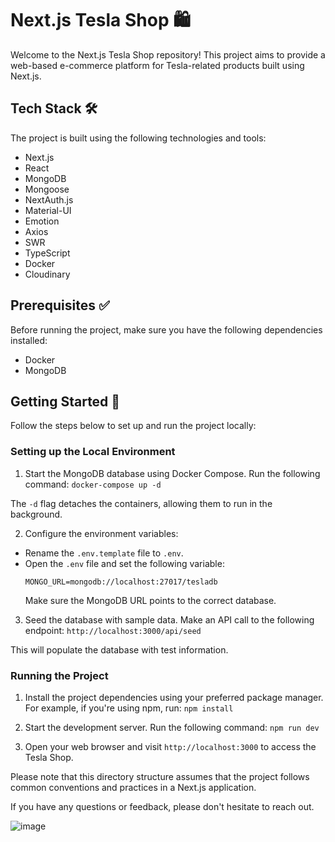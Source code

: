 # Next.js Tesla Shop  🛍️

Welcome to the Next.js Tesla Shop repository! This project aims to provide a web-based e-commerce platform for Tesla-related products built using Next.js.

## Tech Stack 🛠️

The project is built using the following technologies and tools:

- Next.js
- React
- MongoDB
- Mongoose
- NextAuth.js
- Material-UI
- Emotion
- Axios
- SWR
- TypeScript
- Docker
- Cloudinary

## Prerequisites ✅

Before running the project, make sure you have the following dependencies installed:

- Docker
- MongoDB

## Getting Started 🚀

Follow the steps below to set up and run the project locally:

### Setting up the Local Environment

1. Start the MongoDB database using Docker Compose. Run the following command:
`docker-compose up -d`

The `-d` flag detaches the containers, allowing them to run in the background.

2. Configure the environment variables:
- Rename the `.env.template` file to `.env`.
- Open the `.env` file and set the following variable:
  ```
  MONGO_URL=mongodb://localhost:27017/tesladb
  ```
  Make sure the MongoDB URL points to the correct database.

3. Seed the database with sample data. Make an API call to the following endpoint:
`http://localhost:3000/api/seed`

This will populate the database with test information.

### Running the Project

1. Install the project dependencies using your preferred package manager. For example, if you're using npm, run:
`npm install`


2. Start the development server. Run the following command:
`npm run dev`


3. Open your web browser and visit `http://localhost:3000` to access the Tesla Shop.



Please note that this directory structure assumes that the project follows common conventions and practices in a Next.js application.

If you have any questions or feedback, please don't hesitate to reach out. 




![image](https://github.com/Raul11jg/Teslo-shop/assets/46672868/0b6b1425-ff11-4d26-8818-edb0ec9195fc)
